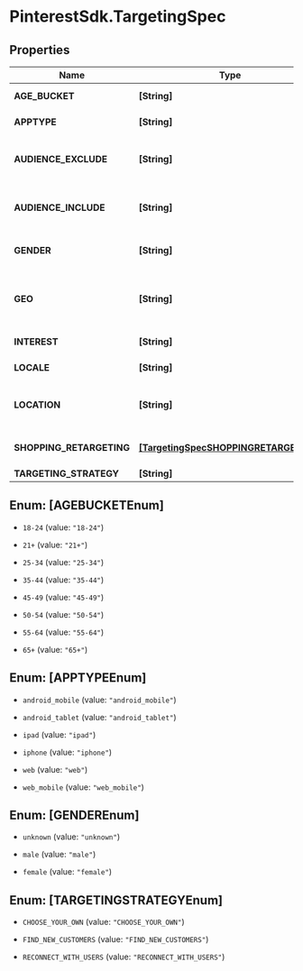 # PinterestSdk.TargetingSpec

## Properties

Name | Type | Description | Notes
------------ | ------------- | ------------- | -------------
**AGE_BUCKET** | **[String]** | Age ranges. If the AGE_BUCKET field is missing, the default behavior in terms of ad delivery is that **All age buckets** will be targeted. | [optional] 
**APPTYPE** | **[String]** | Allowed devices. If the APPTYPE field is missing, the default behavior in terms of ad delivery is that **All devices/apptypes** will be targeted. | [optional] 
**AUDIENCE_EXCLUDE** | **[String]** | Excluded customer list IDs. Used to drive new customer acquisition goals. For example: [\&quot;2542620905475\&quot;]. Audience lists need to have at least 100 people with Pinterest accounts in them. If the AUDIENCE_EXCLUDE field is missing, the default behavior in terms of ad delivery is that **No users will be excluded**. | [optional] 
**AUDIENCE_INCLUDE** | **[String]** | Targeted customer list IDs. For example: [\&quot;2542620905473\&quot;]. Audience lists need to have at least 100 people with Pinterest accounts in them Audience lists need to have at least 100 people with Pinterest accounts in them. If the AUDIENCE_INCLUDE field is missing, the default behavior in terms of ad delivery is that **All users will be included**. | [optional] 
**GENDER** | **[String]** | Targeted genders. Values: [\&quot;unknown\&quot;,\&quot;male\&quot;,\&quot;female\&quot;]. If the GENDER field is missing, the default behavior in terms of ad delivery is that **All genders will be targeted**. | [optional] 
**GEO** | **[String]** | Location region codes, e.g., \&quot;BE-VOV\&quot; (East Flanders, Belgium) For complete list, &lt;a href&#x3D;\&quot;https://help.pinterest.com/sub/helpcenter/partner/pinterest_location_targeting_codes.xlsx\&quot; target&#x3D;\&quot;_blank\&quot;&gt;click here&lt;/a&gt; or postal codes, e.g., \&quot;US-94107\&quot;. Use either region codes or postal codes but not both. At least one of LOCATION or GEO must be specified. If the GEO field is missing, then only LOCATION values will be targeted (see LOCATION field below). | [optional] 
**INTEREST** | **[String]** | Array of interest object IDs. If the INTEREST field is missing, the default behavior in terms of ad delivery is that **All interests will be targeted**. | [optional] 
**LOCALE** | **[String]** | 24 ISO 639-1 two letter language codes. If the LOCALE field is missing, the default behavior in terms of ad delivery is that **All languages will be targeted, only english non-sublanguage will be targeted**. | [optional] 
**LOCATION** | **[String]** | 22 ISO Alpha 2 two letter country codes or US Nielsen DMA (Designated Market Area) codes (location region codes) (e.g., [\&quot;US\&quot;, \&quot;807\&quot;]). For complete list, click here. Location-Country and Location-Metro codes apply. At least one of LOCATION or GEO must be specified. If the LOCATION field is missing, then only GEO values will be targeted (see GEO field above). | [optional] 
**SHOPPING_RETARGETING** | [**[TargetingSpecSHOPPINGRETARGETING]**](TargetingSpecSHOPPINGRETARGETING.md) | Array of object: lookback_window [Integer]: Number of days ago to start lookback timeframe for dynamic retargeting tag_types [Array of integer]: Event types to target for dynamic retargeting exclusion_window [Integer]: Number of days ago to stop lookback timeframe for dynamic retargeting | [optional] 
**TARGETING_STRATEGY** | **[String]** |  | [optional] 



## Enum: [AGEBUCKETEnum]


* `18-24` (value: `"18-24"`)

* `21+` (value: `"21+"`)

* `25-34` (value: `"25-34"`)

* `35-44` (value: `"35-44"`)

* `45-49` (value: `"45-49"`)

* `50-54` (value: `"50-54"`)

* `55-64` (value: `"55-64"`)

* `65+` (value: `"65+"`)





## Enum: [APPTYPEEnum]


* `android_mobile` (value: `"android_mobile"`)

* `android_tablet` (value: `"android_tablet"`)

* `ipad` (value: `"ipad"`)

* `iphone` (value: `"iphone"`)

* `web` (value: `"web"`)

* `web_mobile` (value: `"web_mobile"`)





## Enum: [GENDEREnum]


* `unknown` (value: `"unknown"`)

* `male` (value: `"male"`)

* `female` (value: `"female"`)





## Enum: [TARGETINGSTRATEGYEnum]


* `CHOOSE_YOUR_OWN` (value: `"CHOOSE_YOUR_OWN"`)

* `FIND_NEW_CUSTOMERS` (value: `"FIND_NEW_CUSTOMERS"`)

* `RECONNECT_WITH_USERS` (value: `"RECONNECT_WITH_USERS"`)




